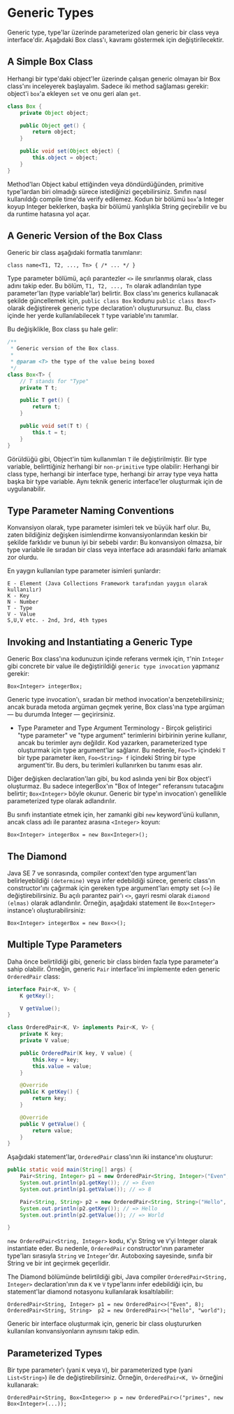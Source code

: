 # Generic Types

Generic type, type'lar üzerinde parameterized olan generic bir class veya interface'dir. Aşağıdaki Box class'ı, kavramı
göstermek için değiştirilecektir.

## A Simple Box Class

Herhangi bir type'daki object'ler üzerinde çalışan generic olmayan bir Box class'ını inceleyerek başlayalım. Sadece iki
method sağlaması gerekir: object'i `box`'a ekleyen `set` ve onu geri alan `get`.

```java
class Box {
    private Object object;

    public Object get() {
        return object;
    }

    public void set(Object object) {
        this.object = object;
    }
}
```

Method'ları Object kabul ettiğinden veya döndürdüğünden, primitive type'lardan biri olmadığı sürece istediğinizi
geçebilirsiniz. Sınıfın nasıl kullanıldığı compile time'da verify edilemez. Kodun bir bölümü `box`'a Integer koyup
Integer beklerken, başka bir bölümü yanlışlıkla String geçirebilir ve bu da runtime hatasına yol açar.

## A Generic Version of the Box Class

Generic bir class aşağıdaki formatla tanımlanır:

```
class name<T1, T2, ..., Tn> { /* ... */ }
```

Type parameter bölümü, açılı parantezler `<>` ile sınırlanmış olarak, class adını takip eder. Bu bölüm,
`T1, T2, ..., Tn` olarak adlandırılan type parameter'ları (type variable'lar) belirtir. Box class'ını generics
kullanacak şekilde güncellemek için, `public class Box` kodunu `public class Box<T>` olarak değiştirerek generic type
declaration'ı oluşturursunuz. Bu, class içinde her yerde kullanılabilecek `T` type variable'ını tanımlar.

Bu değişiklikle, Box class şu hale gelir:

```java
/**
 * Generic version of the Box class.
 *
 * @param <T> the type of the value being boxed
 */
class Box<T> {
    // T stands for "Type"
    private T t;

    public T get() {
        return t;
    }

    public void set(T t) {
        this.t = t;
    }
}
```

Görüldüğü gibi, Object'in tüm kullanımları `T` ile değiştirilmiştir. Bir type variable, belirttiğiniz herhangi bir
`non-primitive` type olabilir: Herhangi bir class type, herhangi bir interface type, herhangi bir array type veya hatta
başka bir type variable. Aynı teknik generic interface'ler oluşturmak için de uygulanabilir.

## Type Parameter Naming Conventions

Konvansiyon olarak, type parameter isimleri tek ve büyük harf olur. Bu, zaten bildiğiniz değişken isimlendirme
konvansiyonlarından keskin bir şekilde farklıdır ve bunun iyi bir sebebi vardır: Bu konvansiyon olmazsa, bir type
variable ile sıradan bir class veya interface adı arasındaki farkı anlamak zor olurdu.

En yaygın kullanılan type parameter isimleri şunlardır:

```
E - Element (Java Collections Framework tarafından yaygın olarak kullanılır)
K - Key
N - Number
T - Type
V - Value
S,U,V etc. - 2nd, 3rd, 4th types
```

## Invoking and Instantiating a Generic Type

Generic Box class'ına kodunuzun içinde referans vermek için, `T`'nin `Integer` gibi concrete bir value ile
değiştirildiği `generic type invocation` yapmanız gerekir:

```
Box<Integer> integerBox;
```

Generic type invocation'ı, sıradan bir method invocation'a benzetebilirsiniz; ancak burada metoda argüman geçmek yerine,
Box class'ına type argüman — bu durumda Integer — geçirirsiniz.

* Type Parameter and Type Argument Terminology - Birçok geliştirici "type parameter" ve "type argument" terimlerini
  birbirinin yerine kullanır, ancak bu terimler aynı değildir. Kod yazarken, parameterized type oluşturmak için type
  argument'lar sağlanır. Bu nedenle, `Foo<T>` içindeki `T` bir type parameter iken, `Foo<String> f` içindeki String bir
  type argument'tir. Bu ders, bu terimleri kullanırken bu tanımı esas alır.

Diğer değişken declaration'ları gibi, bu kod aslında yeni bir Box object'i oluşturmaz. Bu sadece integerBox'ın "Box of
Integer" referansını tutacağını belirtir; `Box<Integer>` böyle okunur. Generic bir type'ın invocation'ı genellikle
parameterized type olarak adlandırılır.

Bu sınıfı instantiate etmek için, her zamanki gibi `new` keyword'ünü kullanın, ancak class adı ile parantez arasına
`<Integer>` koyun:

```
Box<Integer> integerBox = new Box<Integer>();
```

## The Diamond

Java SE 7 ve sonrasında, compiler context'den type argument'ları belirleyebildiği `(determine)` veya infer edebildiği
sürece, generic class'ın constructor'ını çağırmak için gereken type argument'ları empty set (`<>`) ile
değiştirebilirsiniz. Bu açılı parantez pair'ı `<>`, gayri resmi olarak `diamond (elmas)` olarak adlandırılır. Örneğin,
aşağıdaki statement ile `Box<Integer>` instance'ı oluşturabilirsiniz:

```
Box<Integer> integerBox = new Box<>();
```

## Multiple Type Parameters

Daha önce belirtildiği gibi, generic bir class birden fazla type parameter'a sahip olabilir. Örneğin, generic `Pair`
interface'ini implemente eden generic `OrderedPair` class:

```java
interface Pair<K, V> {
    K getKey();

    V getValue();
}

class OrderedPair<K, V> implements Pair<K, V> {
    private K key;
    private V value;

    public OrderedPair(K key, V value) {
        this.key = key;
        this.value = value;
    }

    @Override
    public K getKey() {
        return key;
    }

    @Override
    public V getValue() {
        return value;
    }
}
```

Aşağıdaki statement'lar, `OrderedPair` class'ının iki instance'ını oluşturur:

```java
public static void main(String[] args) {
    Pair<String, Integer> p1 = new OrderedPair<String, Integer>("Even", 8);
    System.out.println(p1.getKey()); // => Even
    System.out.println(p1.getValue()); // => 8

    Pair<String, String> p2 = new OrderedPair<String, String>("Hello", "World");
    System.out.println(p2.getKey()); // => Hello
    System.out.println(p2.getValue()); // => World

}
```

`new OrderedPair<String, Integer>` kodu, `K`'yı String ve `V`'yi Integer olarak instantiate eder. Bu nedenle,
`OrderedPair` constructor'ının parameter type'ları sırasıyla `String` ve `Integer`'dır. Autoboxing sayesinde, sınıfa bir
String ve bir int geçirmek geçerlidir.

The Diamond bölümünde belirtildiği gibi, Java compiler `OrderedPair<String, Integer>` declaration'ının da `K` ve `V`
type'larını infer edebildiği için, bu statement'lar diamond notasyonu kullanılarak kısaltılabilir:

```
OrderedPair<String, Integer> p1 = new OrderedPair<>("Even", 8);
OrderedPair<String, String>  p2 = new OrderedPair<>("hello", "world");
```

Generic bir interface oluşturmak için, generic bir class oluştururken kullanılan konvansiyonların aynısını takip edin.

## Parameterized Types

Bir type parameter'ı (yani `K` veya `V`), bir parameterized type (yani `List<String>`) ile de değiştirebilirsiniz.
Örneğin, `OrderedPair<K, V>` örneğini kullanarak:

```
OrderedPair<String, Box<Integer>> p = new OrderedPair<>("primes", new Box<Integer>(...));
```